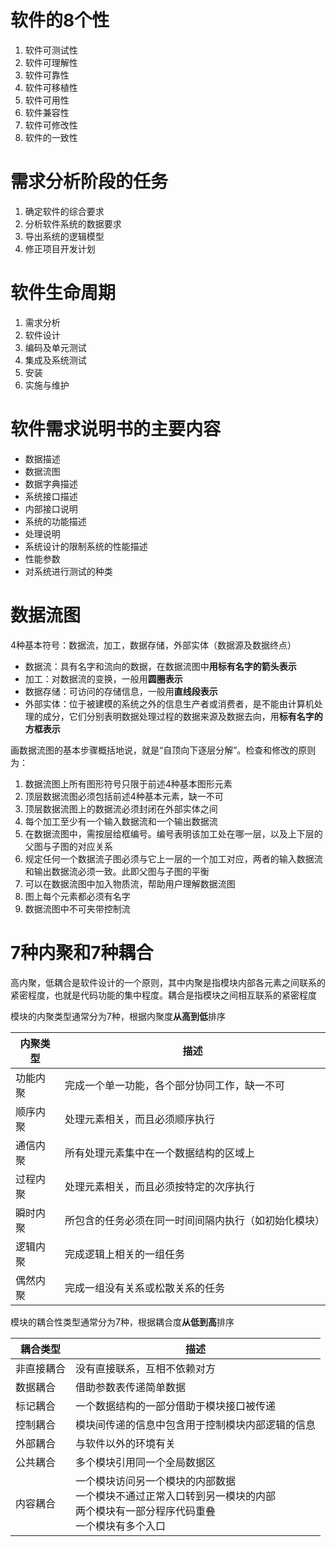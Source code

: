 # 软件的8个性

1. 软件可测试性
2. 软件可理解性
3. 软件可靠性
4. 软件可移植性
5. 软件可用性
6. 软件兼容性
7. 软件可修改性
8. 软件的一致性



# 需求分析阶段的任务

1. 确定软件的综合要求
2. 分析软件系统的数据要求
3. 导出系统的逻辑模型
4. 修正项目开发计划



# 软件生命周期

1. 需求分析
2. 软件设计
3. 编码及单元测试
4. 集成及系统测试
5. 安装
6. 实施与维护



# 软件需求说明书的主要内容

+ 数据描述
+ 数据流图
+ 数据字典描述
+ 系统接口描述
+ 内部接口说明
+ 系统的功能描述
+ 处理说明
+ 系统设计的限制系统的性能描述
+ 性能参数
+ 对系统进行测试的种类



# 数据流图

4种基本符号：数据流，加工，数据存储，外部实体（数据源及数据终点）

+ 数据流：具有名字和流向的数据，在数据流图中**用标有名字的箭头表示**
+ 加工：对数据流的变换，一般用**圆圈表示**
+ 数据存储：可访问的存储信息，一般用**直线段表示**
+ 外部实体：位于被建模的系统之外的信息生产者或消费者，是不能由计算机处理的成分，它们分别表明数据处理过程的数据来源及数据去向，用**标有名字的方框表示**

画数据流图的基本步骤概括地说，就是“自顶向下逐层分解”。检查和修改的原则为：

1. 数据流图上所有图形符号只限于前述4种基本图形元素
2. 顶层数据流图必须包括前述4种基本元素，缺一不可
3. 顶层数据流图上的数据流必须封闭在外部实体之间
4. 每个加工至少有一个输入数据流和一个输出数据流
5. 在数据流图中，需按层给框编号。编号表明该加工处在哪一层，以及上下层的父图与子图的对应关系
6. 规定任何一个数据流子图必须与它上一层的一个加工对应，两者的输入数据流和输出数据流必须一致。此即父图与子图的平衡
7. 可以在数据流图中加入物质流，帮助用户理解数据流图
8. 图上每个元素都必须有名字
9. 数据流图中不可夹带控制流



# 7种内聚和7种耦合

高内聚，低耦合是软件设计的一个原则，其中内聚是指模块内部各元素之间联系的紧密程度，也就是代码功能的集中程度。耦合是指模块之间相互联系的紧密程度

模块的内聚类型通常分为7种，根据内聚度**从高到低**排序

| 内聚类型 | 描述                                                 |
| -------- | ---------------------------------------------------- |
| 功能内聚 | 完成一个单一功能，各个部分协同工作，缺一不可         |
| 顺序内聚 | 处理元素相关，而且必须顺序执行                       |
| 通信内聚 | 所有处理元素集中在一个数据结构的区域上               |
| 过程内聚 | 处理元素相关，而且必须按特定的次序执行               |
| 瞬时内聚 | 所包含的任务必须在同一时间间隔内执行（如初始化模块） |
| 逻辑内聚 | 完成逻辑上相关的一组任务                             |
| 偶然内聚 | 完成一组没有关系或松散关系的任务                     |



模块的耦合性类型通常分为7种，根据耦合度**从低到高**排序

| 耦合类型   | 描述                                                         |
| ---------- | ------------------------------------------------------------ |
| 非直接耦合 | 没有直接联系，互相不依赖对方                                 |
| 数据耦合   | 借助参数表传递简单数据                                       |
| 标记耦合   | 一个数据结构的一部分借助于模块接口被传递                     |
| 控制耦合   | 模块间传递的信息中包含用于控制模块内部逻辑的信息             |
| 外部耦合   | 与软件以外的环境有关                                         |
| 公共耦合   | 多个模块引用同一个全局数据区                                 |
| 内容耦合   | 一个模块访问另一个模块的内部数据<br />一个模块不通过正常入口转到另一模块的内部<br />两个模块有一部分程序代码重叠<br />一个模块有多个入口 |





